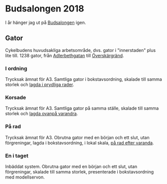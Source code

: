 # Budsalongen 2018
I år hänger jag ut på [Budsalongen](https://www.facebook.com/events/140667140099981/) igen. 

## Gator
Cykelbudens huvudsakliga arbetsområde, dvs. gator i "innerstaden" plus lite till. 1238 gator, från [Adlerbethgatan](https://goo.gl/maps/MF2GxYvNV1o) till [Överskärgränd](https://goo.gl/maps/f3AbPCaYRzH2).

### I ordning
Trycksak ämnat för A3. Samtliga gator i bokstavsordning, skalade till samma storlek och [lagda i prydliga rader](https://github.com/arvidsvensson/budsalongen2018/blob/master/index_A3_180.pdf). 
 
### Korsade
Trycksak ämnat för A3. Samtliga gator på samma ställe, skalade till samma storlek och [lagda ovanpå varandra](https://github.com/arvidsvensson/budsalongen2018/blob/master/xing_A3_180.pdf).

### På rad
Trycksak ämnat för A3. Obrutna gator med en början och ett slut, utan förgreningar, lagda i bokstavsordning, i lokal skala, [på rad efter varanda](https://github.com/arvidsvensson/budsalongen2018/blob/master/e2e3_A3_180.pdf).

### En i taget
Inbäddat system. Obrutna gator med en början och ett slut, utan förgreningar, skalade till samma storlek, presenterade i bokstavsordning med modellservon.
